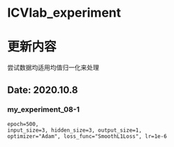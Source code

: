# ICVlab_experiment


更新内容
====
尝试数据均适用均值归一化来处理

## Date: 2020.10.8

### my_experiment_08-1

    epoch=500,
    input_size=3, hidden_size=3, output_size=1,
    optimizer="Adam", loss_func="SmoothL1Loss", lr=1e-6

